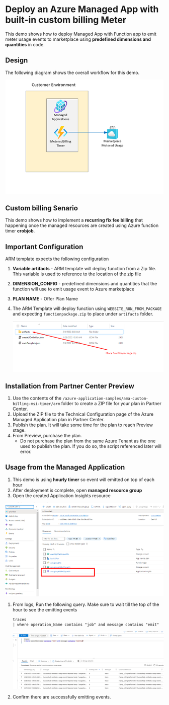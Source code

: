 # Deploy an Azure Managed App with built-in custom billing Meter

This demo shows how to deploy Managed App with Function app to  emit meter usage events to marketplace using **predefined dimensions and quantities** in code.

## Design

The following diagram shows the overall workflow for this demo.

![Diagram](./images/Diagram.png)

## Custom billing Senario

This demo shows how to implement a **recurring fix fee billing** that happening once the managed resources are created using Azure function timer **crobjob**.

## Important Configuration

ARM template expects the following configuration

1. **Variable artifacts** - ARM template will deploy function from a Zip file. This variable is used to reference to the location of the zip file
1. **DIMENSION_CONFIG** - predefined dimensions and quantities that the function will use to emit usage event to Azure marketplace
1. **PLAN NAME** - Offer Plan Name
1. The ARM Template will deploy function using `WEBSITE_RUN_FROM_PACKAGE` and expecting `functionpackage.zip` to place under `artifacts` folder.

    ![diagram](./images/Diagram4.png)

## Installation from Partner Center Preview

1. Use the contents of the `/azure-application-samples/ama-custom-billing-msi-timer/arm` folder to create a ZIP file for your plan in Partner Center.
1. Upload the ZIP file to the Technical Configuration page of the Azure Managed Application plan in Partner Center.
1. Publish the plan. It will take some time for the plan to reach Preview stage.
1. From Preview, purchase the plan.
    - Do not purchase the plan from the same Azure Tenant as the one used to publish the plan. If you do so, the script referenced later will error.

## Usage from the Managed Application

1. This demo is using **hourly timer** so event will emitted on top of each hour
1. After deployment is complete, open **managed resource group**
1. Open the created Application Insights resource

![diagram](./images/Diagram7.png)

1. From logs, Run the following query. Make sure to wait till the top of the hour to see the emitting events

    ```text
    traces 
    | where operation_Name contains "job" and message contains "emit"
    ```

    ![diagram](./images/Diagram6.png)

1. Confirm there are successfully emitting events.
